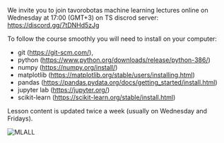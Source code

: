 We invite you to join tavorobotas machine learning lectures online on Wednesday at 17:00 (GMT+3) on TS discrod server:
https://discord.gg/7tDNHd5zJg

To follow the course smoothly you will need to install on your computer:
- git (https://git-scm.com/),
- python (https://www.python.org/downloads/release/python-386/)
- numpy (https://numpy.org/install/)
- matplotlib (https://matplotlib.org/stable/users/installing.html)
- pandas (https://pandas.pydata.org/docs/getting_started/install.html)
- jupyter lab (https://jupyter.org/)
- scikit-learn (https://scikit-learn.org/stable/install.html)

Lesson content is updated twice a week (usually on Wednesday and Fridays).

![MLALL](https://raw.githubusercontent.com/tavo-robotas/class/master/images/MLALL.png)
